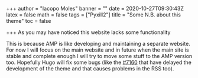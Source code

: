 +++
author = "Iacopo Moles"
banner = ""
date = 2020-10-27T09:30:43Z
latex = false
math = false
tags = ["Pyxill2"]
title = "Some N.B. about this theme"
toc = false

+++
As you may have noticed this website lacks some functionality

<!--more-->

This is because AMP is like developing and maintaining a separate website. For now I will focus on the main website and in future when the main site is stable and complete enough I will try to move some stuff to the AMP version too. Hopefully Hugo will fix some bugs (like the [#7160]() that have delayed the development of the theme and that causes problems in the RSS too).